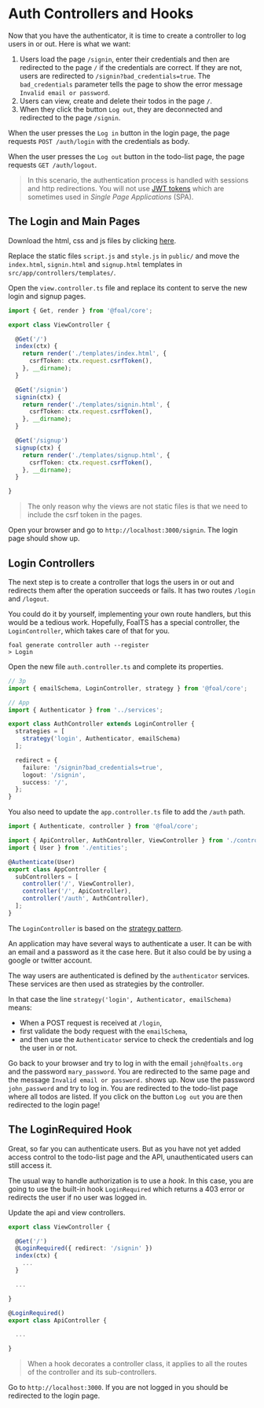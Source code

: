 # Auth Controllers and Hooks

Now that you have the authenticator, it is time to create a controller to log users in or out. Here is what we want:

1. Users load the page `/signin`, enter their credentials and then are redirected to the page `/` if the credentials are correct. If they are not, users are redirected to `/signin?bad_credentials=true`. The `bad_credentials` parameter tells the page to show the error message `Invalid email or password`.
1. Users can view, create and delete their todos in the page `/`.
1. When they click the button `Log out`, they are deconnected and redirected to the page `/signin`.

When the user presses the `Log in` button in the login page, the page requests `POST /auth/login` with the credentials as body.

When the user presses the `Log out` button in the todo-list page, the page requests `GET /auth/logout`.

> In this scenario, the authentication process is handled with sessions and http redirections. You will not use [JWT tokens](https://en.wikipedia.org/wiki/JSON_Web_Token#Use) which are sometimes used in *Single Page Applications* (SPA).

## The Login and Main Pages

Download the html, css and js files by clicking [here](https://foalts.org/multi-user-todo-list.zip).

Replace the static files `script.js` and `style.js` in `public/` and move the `index.html`, `signin.html` and `signup.html` templates in `src/app/controllers/templates/`.

Open the `view.controller.ts` file and replace its content to serve the new login and signup pages.

```typescript
import { Get, render } from '@foal/core';

export class ViewController {

  @Get('/')
  index(ctx) {
    return render('./templates/index.html', {
      csrfToken: ctx.request.csrfToken(),
    }, __dirname);
  }

  @Get('/signin')
  signin(ctx) {
    return render('./templates/signin.html', {
      csrfToken: ctx.request.csrfToken(),
    }, __dirname);
  }

  @Get('/signup')
  signup(ctx) {
    return render('./templates/signup.html', {
      csrfToken: ctx.request.csrfToken(),
    }, __dirname);
  }

}

```

> The only reason why the views are not static files is that we need to include the csrf token in the pages.

Open your browser and go to `http://localhost:3000/signin`. The login page should show up.

## Login Controllers

The next step is to create a controller that logs the users in or out and redirects them after the operation succeeds or fails. It has two routes `/login` and `/logout`.

You could do it by yourself, implementing your own route handlers, but this would be a tedious work. Hopefully, FoalTS has a special controller, the `LoginController`, which takes care of that for you.

```
foal generate controller auth --register
> Login
```

Open the new file `auth.controller.ts` and complete its properties.

```typescript
// 3p
import { emailSchema, LoginController, strategy } from '@foal/core';

// App
import { Authenticator } from '../services';

export class AuthController extends LoginController {
  strategies = [
    strategy('login', Authenticator, emailSchema)
  ];

  redirect = {
    failure: '/signin?bad_credentials=true',
    logout: '/signin',
    success: '/',
  };
}

```

You also need to update the `app.controller.ts` file to add the `/auth` path.

```typescript
import { Authenticate, controller } from '@foal/core';

import { ApiController, AuthController, ViewController } from './controllers';
import { User } from './entities';

@Authenticate(User)
export class AppController {
  subControllers = [
    controller('/', ViewController),
    controller('/', ApiController),
    controller('/auth', AuthController),
  ];
}

```

The `LoginController` is based on the [strategy pattern](https://en.wikipedia.org/wiki/Strategy_pattern).

An application may have several ways to authenticate a user. It can be with an email and a password as it the case here. But it also could be by using a google or twitter account.

The way users are authenticated is defined by the `authenticator` services. These services are then used as strategies by the controller.

In that case the line `strategy('login', Authenticator, emailSchema)` means:
- When a POST request is received at `/login`,
- first validate the body request with the `emailSchema`,
- and then use the `Authenticator` service to check the credentials and log the user in or not.

Go back to your browser and try to log in with the email `john@foalts.org` and the password `mary_password`. You are redirected to the same page and the message `Invalid email or password.` shows up. Now use the password `john_password` and try to log in. You are redirected to the todo-list page where all todos are listed. If you click on the button `Log out` you are then redirected to the login page!

## The LoginRequired Hook

Great, so far you can authenticate users. But as you have not yet added access control to the todo-list page and the API, unauthenticated users can still access it.

The usual way to handle authorization is to use a *hook*. In this case, you are going to use the built-in hook `LoginRequired` which returns a 403 error or redirects the user if no user was logged in. 

Update the api and view controllers.

```typescript
export class ViewController {

  @Get('/')
  @LoginRequired({ redirect: '/signin' })
  index(ctx) {
    ...
  }

  ...

}
```

```typescript
@LoginRequired()
export class ApiController {

  ...

}
```

> When a hook decorates a controller class, it applies to all the routes of the controller and its sub-controllers.

Go to `http://localhost:3000`. If you are not logged in you should be redirected to the login page.